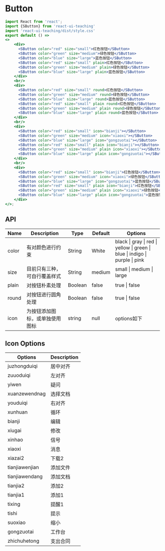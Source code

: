 # Button

```jsx
import React from 'react';
import {SButton} from 'react-ui-teaching'
import 'react-ui-teaching/dist/style.css'
export default () => 
<>
    <div>
      <SButton color="red" size="small">红色按钮</SButton>
      <SButton color="green" size="medium">绿色按钮</SButton>
      <SButton color="blue" size="large">蓝色按钮</SButton>
      <SButton color="red" size="small" plain>红色按钮</SButton>
      <SButton color="green" size="medium" plain>绿色按钮</SButton>
      <SButton color="blue" size="large" plain>蓝色按钮</SButton>
    </div>
    <br/>
    <div>
      <SButton color="red" size="small" round>红色按钮</SButton>
      <SButton color="green" size="medium" round>绿色按钮</SButton>
      <SButton color="blue" size="large" round>蓝色按钮</SButton>
      <SButton color="red" size="small" plain round>红色按钮</SButton>
      <SButton color="green" size="medium" plain round>绿色按钮</SButton>
      <SButton color="blue" size="large" plain round>蓝色按钮</SButton>
    </div>
    <br/>
    <div>
      <SButton color="red" size="small" icon="bianji"></SButton>
      <SButton color="green" size="medium" icon="xiaoxi"></SButton>
      <SButton color="blue" size="large" icon="gongzuotai"></SButton>
      <SButton color="red" size="small" plain icon="bianji"></SButton>
      <SButton color="green" size="medium" plain icon="xiaoxi"></SButton>
      <SButton color="blue" size="large" plain icon="gongzuotai"></SButton>
    </div>
    <br/>
    <div>
      <SButton color="red" size="small" icon="bianji">红色按钮</SButton>
      <SButton color="green" size="medium" icon="xiaoxi">绿色按钮</SButton>
      <SButton color="blue" size="large" icon="gongzuotai">蓝色按钮</SButton>
      <SButton color="red" size="small" plain icon="bianji">红色按钮</SButton>
      <SButton color="green" size="medium" plain icon="xiaoxi">绿色按钮</SButton>
      <SButton color="blue" size="large" plain icon="gongzuotai">蓝色按钮</SButton>
    </div>
</>;
```
## API
Name | Description | Type | Default | Options
-----|-------|------|--------|------|
color | 有对颜色进行约束 | String | White| black \| gray \| red \| yellow \| green \| blue \| indigo \| purple \| pink
size | 目前只有三种，可自行覆盖样式 | String | medium | small \| medium \| large
plain | 对按钮朴素处理 | Boolean | false | true \| false
round | 对按钮进行圆角处理 | Boolean | false | true \| false
icon | 为按钮添加图标，或单独使用图标 | string | null | options如下

## Icon Options
Options | Description
--------|------------
juzhongduiqi|居中对齐
zuuoduiqi|左对齐
yiwen|疑问
xuanzewendnag|选择文档
youduiqi|右对齐
xunhuan|循环
bianji|编辑
xiugai|修改
xinhao|信号
xiaoxi|消息
xiazai2|下载2
tianjiawenjian|添加文件
tianjiawendang|添加文档
tianjia2|添加2
tianjia1|添加1
tixing|提醒1
tishi|提示
suoxiao|缩小
gongzuotai|工作台
zhichuhetong|支出合同